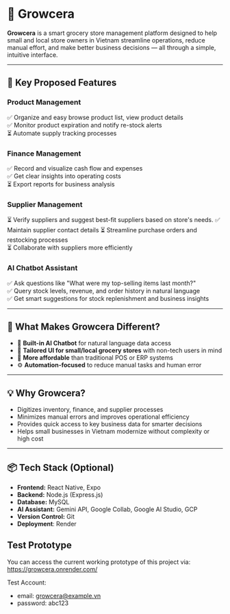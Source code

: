 # 🛒 Growcera

**Growcera** is a smart grocery store management platform designed to help small and local store owners in Vietnam streamline operations, reduce manual effort, and make better business decisions — all through a simple, intuitive interface.

---

## 🌟 Key Proposed Features

### Product Management
✅ Organize and easy browse product list, view product details   
✅ Monitor product expiration and notify re-stock alerts  
⏳ Automate supply tracking processes 

### Finance Management
✅ Record and visualize cash flow and expenses  
✅ Get clear insights into operating costs  
⏳ Export reports for business analysis

### Supplier Management
⏳  Verify suppliers and suggest best-fit suppliers based on store's needs.
✅ Maintain supplier contact details 
⏳ Streamline purchase orders and restocking processes  
⏳ Collaborate with suppliers more efficiently

### AI Chatbot Assistant
✅ Ask questions like "What were my top-selling items last month?"  
✅ Query stock levels, revenue, and order history in natural language  
✅ Get smart suggestions for stock replenishment and business insights

---

## 🚀 What Makes Growcera Different?

- 🧠 **Built-in AI Chatbot** for natural language data access  
- 🧩 **Tailored UI for small/local grocery stores** with non-tech users in mind  
- 💸 **More affordable** than traditional POS or ERP systems  
- ⚙️ **Automation-focused** to reduce manual tasks and human error

---

## 💡 Why Growcera?

- Digitizes inventory, finance, and supplier processes  
- Minimizes manual errors and improves operational efficiency  
- Provides quick access to key business data for smarter decisions  
- Helps small businesses in Vietnam modernize without complexity or high cost

---

## 📦 Tech Stack (Optional)

- **Frontend:** React Native, Expo  
- **Backend:**  Node.js (Express.js)  
- **Database:** MySQL
- **AI Assistant:** Gemini API, Google Collab, Google AI Studio, GCP
- **Version Control:** Git
- **Deployment**: Render

## Test Prototype
You can access the current working prototype of this project via: https://growcera.onrender.com/

Test Account:
- email: growcera@example.vn
- password: abc123


